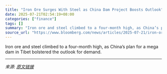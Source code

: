 ```yaml
---
title: "Iron Ore Surges With Steel as China Dam Project Boosts Outlook"
date: 2025-07-21T02:54:19+08:00
categories: ["finance"]
tags: []
summary: "Iron ore and steel climbed to a four-month high, as China’s plan for a mega dam in Tibet bolstered the outlook for demand."
source_url: "https://www.bloomberg.com/news/articles/2025-07-21/iron-ore-surges-with-steel-as-china-dam-project-boosts-outlook"
---
```


Iron ore and steel climbed to a four-month high, as China’s plan for a mega dam in Tibet bolstered the outlook for demand.

---

*来源: [原文链接](https://www.bloomberg.com/news/articles/2025-07-21/iron-ore-surges-with-steel-as-china-dam-project-boosts-outlook)*
